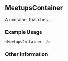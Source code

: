 ## MeetupsContainer
A container that does ...

### Example Usage

```js
<MeetupsContainer  />
```


### Other Information
